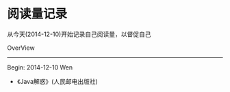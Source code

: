 阅读量记录
===

从今天(2014-12-10)开始记录自己阅读量，以督促自己

OverView

***

Begin: 2014-12-10 Wen

- 《Java解惑》(人民邮电出版社)


